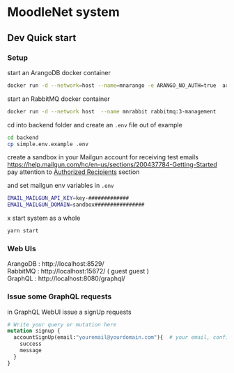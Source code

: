 # MoodleNet system

## Dev Quick start 

### Setup
start an ArangoDB docker container     
```bash
docker run -d --network=host --name=mnarango -e ARANGO_NO_AUTH=true  arangodb/arangodb
```

start an RabbitMQ docker container      
```bash
docker run -d --network host  --name mnrabbit rabbitmq:3-management
```

cd into backend folder and create an `.env` file out of example            
```bash
cd backend
cp simple.env.example .env
```

create a sandbox in your Mailgun account for receiving test emails    
https://help.mailgun.com/hc/en-us/sections/200437784-Getting-Started     
pay attention to [Authorized Recipients](https://help.mailgun.com/hc/en-us/articles/217531258-Authorized-Recipients) section

and set mailgun env variables in `.env`
```bash
EMAIL_MAILGUN_API_KEY=key-#############
EMAIL_MAILGUN_DOMAIN=sandbox################
```
x
start system as a whole     
```bash
yarn start
```

### Web UIs
ArangoDB : http://localhost:8529/     
RabbitMQ : http://localhost:15672/ ( guest guest )      
GraphQL : http://localhost:8080/graphql/       

### Issue some GraphQL requests
in GraphQL WebUI issue a signUp requests     
```graphql
# Write your query or mutation here
mutation signup {
  accountSignUp(email:"youremail@yourdomain.com"){  # your email, configured in your mailgun sandbox
    success
    message
  }
}
```